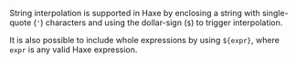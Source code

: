 String interpolation is supported in Haxe by enclosing a string with single-quote (`'`) characters and using the dollar-sign (`$`) to trigger interpolation.

It is also possible to include whole expressions by using `${expr}`, where `expr` is any valid Haxe expression.

